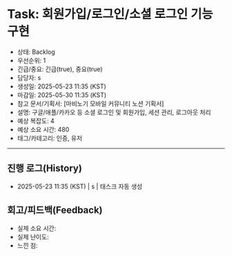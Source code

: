 # Task: 회원가입/로그인/소셜 로그인 기능 구현

- 상태: Backlog
- 우선순위: 1
- 긴급/중요: 긴급(true), 중요(true)
- 담당자: s
- 생성일: 2025-05-23 11:35 (KST)
- 마감일: 2025-05-30 11:35 (KST)
- 참고 문서/기획서: [마비노기 모바일 커뮤니티 노션 기획서]
- 설명: 구글/애플/카카오 등 소셜 로그인 및 회원가입, 세션 관리, 로그아웃 처리
- 예상 복잡도: 4
- 예상 소요 시간: 480
- 태그/카테고리: 인증, 유저

---

## 진행 로그(History)

- 2025-05-23 11:35 (KST) | s | 태스크 자동 생성

## 회고/피드백(Feedback)

- 실제 소요 시간:
- 실제 난이도:
- 느낀 점:
